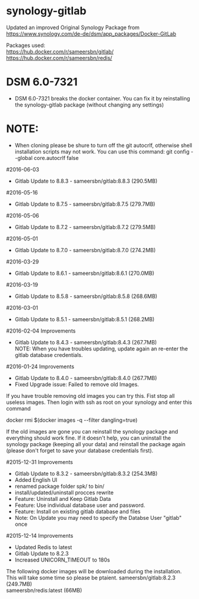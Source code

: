 # synology-gitlab
Updated an improved Original Synology Package from https://www.synology.com/de-de/dsm/app_packages/Docker-GitLab

Packages used:  
https://hub.docker.com/r/sameersbn/gitlab/  
https://hub.docker.com/r/sameersbn/redis/  

# DSM 6.0-7321 
- DSM 6.0-7321 breaks the docker container. You can fix it by reinstalling the synology-gitlab package (without changing any settings)

# NOTE: 
- When cloning please be shure to turn off the git autocrlf, otherwise shell installation scripts may not work.
You can use this command: git config --global core.autocrlf false

#2016-06-03
- Gitlab Update to 8.8.3 - sameersbn/gitlab:8.8.3 (290.5MB)  

#2016-05-16
- Gitlab Update to 8.7.5 - sameersbn/gitlab:8.7.5 (279.7MB)  

#2016-05-06
- Gitlab Update to 8.7.2 - sameersbn/gitlab:8.7.2 (279.5MB)  

#2016-05-01
- Gitlab Update to 8.7.0 - sameersbn/gitlab:8.7.0 (274.2MB)  

#2016-03-29
- Gitlab Update to 8.6.1 - sameersbn/gitlab:8.6.1 (270.0MB)  

#2016-03-19
- Gitlab Update to 8.5.8 - sameersbn/gitlab:8.5.8 (268.6MB)  

#2016-03-01
- Gitlab Update to 8.5.1 - sameersbn/gitlab:8.5.1 (268.2MB)  

#2016-02-04
Improvements
- Gitlab Update to 8.4.3 - sameersbn/gitlab:8.4.3 (267.7MB)  
NOTE: When you have troubles updating, update again an re-enter the gitlab database credentials.

#2016-01-24
Improvements
- Gitlab Update to 8.4.0 - sameersbn/gitlab:8.4.0 (267.7MB)  
- Fixed Upgrade issue: Failed to remove old Images.

If you have trouble removing old images you can try this. Fist stop all useless images. Then login with ssh as root 
on your synology and enter this command

docker rmi $(docker images -q --filter dangling=true)

If the old images are gone you can reinstall the synology package and everything should work fine. If it doesn't
help, you can uninstall the synology package (keeping all your data) and reinstall the package again (please don't
forget to save your database credentials first). 

#2015-12-31
Improvements
- Gitlab Update to 8.3.2 - sameersbn/gitlab:8.3.2 (254.3MB)  
- Added English UI
- renamed package folder spk/ to bin/
- install/updated/uninstall procces rewrite
- Feature: Uninstall and Keep Gitlab Data
- Feature: Use individual database user and password. 
- Feature: Install on existing gitlab database and files
- Note: On Update you may need to specify the Databse User "gitlab" once



#2015-12-14
Improvements
- Updated Redis to latest
- Gitlab Update to 8.2.3
- Increased UNICORN_TIMEOUT to 180s

The following docker images will be downloaded during the installation. This will take some time so please be ptaient.
sameersbn/gitlab:8.2.3 (249.7MB)  
sameersbn/redis:latest (66MB)
